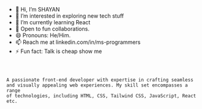 - 👋 Hi, I’m SHAYAN
- 👀 I’m interested in exploring new tech stuff
- 🌱 I’m currently learning React
- 💞️ Open to fun collaborations.
- 😄 Pronouns: He/Him.
- 📫 Reach me at linkedin.com/in/ms-programmers
- ⚡ Fun fact: Talk is cheap show me <code/>

A passionate front-end developer with expertise in crafting seamless and visually appealing web experiences.
My skill set encompasses a range of technologies, including HTML, CSS, Tailwind CSS, JavaScript, React etc.
